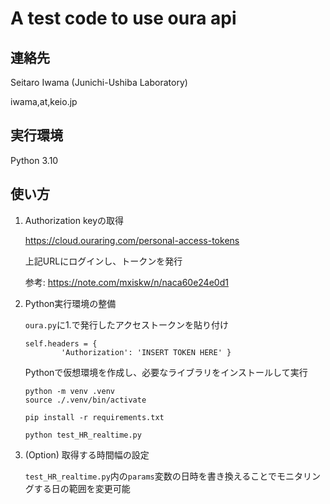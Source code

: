 # A test code to use oura api

## 連絡先

Seitaro Iwama (Junichi-Ushiba Laboratory)

iwama,at,keio.jp

## 実行環境
Python 3.10

## 使い方
1. Authorization keyの取得

    https://cloud.ouraring.com/personal-access-tokens
    
    上記URLにログインし、トークンを発行

    参考: https://note.com/mxiskw/n/naca60e24e0d1

2. Python実行環境の整備
    
    `oura.py`に1.で発行したアクセストークンを貼り付け
    ```
    self.headers = { 
            'Authorization': 'INSERT TOKEN HERE' }
    ```

    Pythonで仮想環境を作成し、必要なライブラリをインストールして実行
    ```
    python -m venv .venv
    source ./.venv/bin/activate

    pip install -r requirements.txt

    python test_HR_realtime.py
    ```
3. (Option) 取得する時間幅の設定
    
    `test_HR_realtime.py`内の`params`変数の日時を書き換えることでモニタリングする日の範囲を変更可能